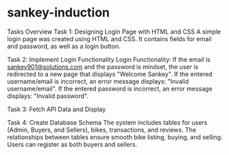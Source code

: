 # sankey-induction


Tasks Overview
Task 1: Designing Login Page with HTML and CSS
A simple login page was created using HTML and CSS. It contains fields for email and password, as well as a login button.




Task 2: Implement Login Functionality
Login Functionality:
If the email is sankey901@solutions.com and the password is mindset, the user is redirected to a new page that displays "Welcome Sankey".
If the entered username/email is incorrect, an error message displays: "Invalid username/email".
If the entered password is incorrect, an error message displays: "Invalid password".


Task 3: Fetch API Data and Display


Task 4: Create Database Schema
The system includes tables for users (Admin, Buyers, and Sellers), bikes, transactions, and reviews.
The relationships between tables ensure smooth bike listing, buying, and selling.
Users can register as both buyers and sellers.
